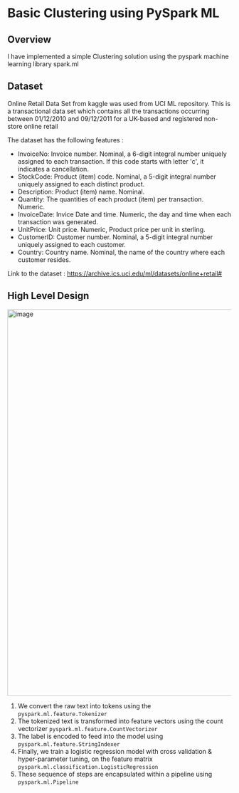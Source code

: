 # Basic Clustering using PySpark ML 
## Overview
I have implemented a simple Clustering solution using the pyspark machine learning library spark.ml 

## Dataset
Online Retail Data Set from kaggle was used from UCI ML repository. This is a transactional data set which contains all the transactions occurring between 01/12/2010 and 09/12/2011 for a UK-based and registered non-store online retail

The dataset has the following features :

- InvoiceNo: Invoice number. Nominal, a 6-digit integral number uniquely assigned to each transaction. If this code starts with letter 'c', it indicates a cancellation.
- StockCode: Product (item) code. Nominal, a 5-digit integral number uniquely assigned to each distinct product.
- Description: Product (item) name. Nominal.
- Quantity: The quantities of each product (item) per transaction. Numeric.
- InvoiceDate: Invice Date and time. Numeric, the day and time when each transaction was generated.
- UnitPrice: Unit price. Numeric, Product price per unit in sterling.
- CustomerID: Customer number. Nominal, a 5-digit integral number uniquely assigned to each customer.
- Country: Country name. Nominal, the name of the country where each customer resides.

Link to the dataset : https://archive.ics.uci.edu/ml/datasets/online+retail#  


## High Level Design

<img width="869" alt="image" src="https://user-images.githubusercontent.com/89654615/205424415-433c4e8c-abf3-403b-8a09-a02058c067af.png">

1. We convert the raw text into tokens using the <code>pyspark.ml.feature.Tokenizer</code>
2. The tokenized text is transformed into feature vectors using the count vectorizer <code>pyspark.ml.feature.CountVectorizer</code>
3. The label is encoded to feed into the model using <code>pyspark.ml.feature.StringIndexer</code>
4. Finally, we train a logistic regression model with cross validation & hyper-parameter tuning, on the feature matrix <code>pyspark.ml.classification.LogisticRegression</code>
5. These sequence of steps are encapsulated within a pipeline using <code>pyspark.ml.Pipeline</code>
